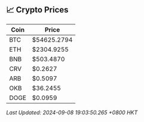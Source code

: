 ## 📈 Crypto Prices

| Coin | Price |
| ---- | ----- |
| BTC | $54625.2794 |
| ETH | $2304.9255 |
| BNB | $503.4870 |
| CRV | $0.2627 |
| ARB | $0.5097 |
| OKB | $36.2455 |
| DOGE | $0.0959 |

_Last Updated: 2024-09-08 19:03:50.265 +0800 HKT_